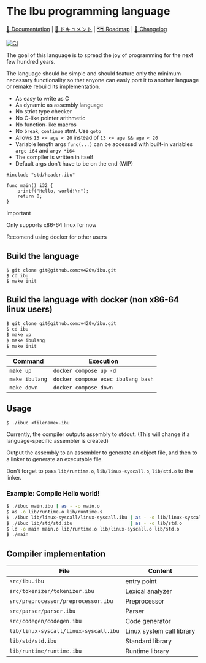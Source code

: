<h1>The Ibu programming language</h1>

[📄 Documentation](docs/docs.md) |
[📄 ドキュメント](docs/docs_jp.md) |
[🗺️ Roadmap](ROADMAP.md) |
[🔄 Changelog](CHANGELOG.md)

[![CI](https://github.com/v420v/ibu/actions/workflows/ci.yml/badge.svg)](https://github.com/v420v/ibu/actions/workflows/ci.yml)

The goal of this language is to spread the joy of programming for the next few hundred years.

The language should be simple and should feature only the minimum necessary functionality so that anyone can easly port it to another language or remake rebuild its implementation.

- As easy to write as C
- As dynamic as assembly language
- No strict type checker
- No C-like pointer arithmetic
- No function-like macros
- No `break`, `continue` stmt. Use `goto`
- Allows `13 <= age < 20` instead of `13 <= age && age < 20`
- Variable length args `func(...)` can be accessed with built-in variables `argc i64` and `argv *i64`
- The compiler is written in itself
- Default args don't have to be on the end (WIP)

```
#include "std/header.ibu"

func main() i32 {
    printf("Hello, world!\n");
    return 0;
}
```

> [!IMPORTANT]
> Only supports x86-64 linux for now
>
> Recomend using docker for other users

## Build the language
```
$ git clone git@github.com:v420v/ibu.git
$ cd ibu
$ make init
```

## Build the language with docker (non x86-64 linux users)
```zsh
$ git clone git@github.com:v420v/ibu.git
$ cd ibu
$ make up
$ make ibulang
$ make init
```

| Command | Execution |
|-----------|------------------------|
| `make up` | `docker compose up -d` |
| `make ibulang` | `docker compose exec ibulang bash` |
| `make down` | `docker compose down` |

## Usage

```
$ ./ibuc <filename>.ibu
```

Currently, the compiler outputs assembly to stdout. (This will change if a language-specific assembler is created)

Output the assembly to an assembler to generate an object file, and then to a linker to generate an executable file.

Don't forget to pass `lib/runtime.o`, `lib/linux-syscall.o`, `lib/std.o` to the linker.

### Example: Compile Hello world!
```zsh
$ ./ibuc main.ibu | as - -o main.o
$ as -o lib/runtime.o lib/runtime.s
$ ./ibuc lib/linux-syscall/linux-syscall.ibu | as - -o lib/linux-syscall.o
$ ./ibuc lib/std/std.ibu                     | as - -o lib/std.o
$ ld -o main main.o lib/runtime.o lib/linux-syscall.o lib/std.o
$ ./main
```

## Compiler implementation
| File | Content |
|-----------|------------------------|
| `src/ibu.ibu` | entry point |
| `src/tokenizer/tokenizer.ibu` | Lexical analyzer |
| `src/preprocessor/preprocessor.ibu` | Preprocessor |
| `src/parser/parser.ibu` | Parser |
| `src/codegen/codegen.ibu` | Code generator |
| `lib/linux-syscall/linux-syscall.ibu` | Linux system call library |
| `lib/std/std.ibu` | Standard library |
| `lib/runtime/runtime.ibu` | Runtime library |
